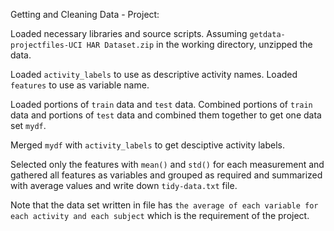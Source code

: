Getting and Cleaning Data - Project:

Loaded necessary libraries and source scripts.
Assuming `getdata-projectfiles-UCI HAR Dataset.zip` in the working directory, 
unzipped the data.

Loaded `activity_labels` to use as descriptive activity names.
Loaded `features` to use as variable name.

Loaded portions of `train` data and `test` data.
Combined portions of `train` data and portions of `test` data 
and combined them together to get one data set `mydf`.

Merged `mydf` with `activity_labels` to get desciptive activity labels.

Selected only the features with `mean()` and `std()` for each measurement 
and gathered all features as variables 
and grouped as required 
and summarized with average values
and write down `tidy-data.txt` file.

Note that the data set written in file has 
`the average of each variable for each activity and each subject` 
which is the requirement of the project.
